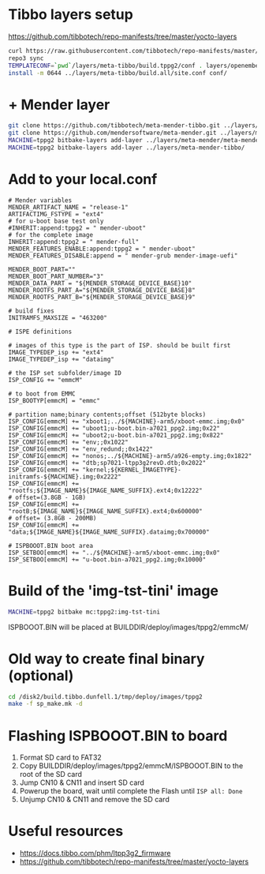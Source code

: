 # Tibbo layers setup
https://github.com/tibbotech/repo-manifests/tree/master/yocto-layers
```bash
curl https://raw.githubusercontent.com/tibbotech/repo-manifests/master/clone.sh > ./clone.sh && chmod 0755 ./clone.sh && ./clone.sh
repo3 sync
TEMPLATECONF=`pwd`/layers/meta-tibbo/build.tppg2/conf . layers/openembedded-core/oe-init-build-env ./build.tppg2
install -m 0644 ../layers/meta-tibbo/build.all/site.conf conf/

```

# + Mender layer
```bash
git clone https://github.com/tibbotech/meta-mender-tibbo.git ../layers/meta-mender-tibbo
git clone https://github.com/mendersoftware/meta-mender.git ../layers/meta-mender -b dunfell
MACHINE=tppg2 bitbake-layers add-layer ../layers/meta-mender/meta-mender-core/
MACHINE=tppg2 bitbake-layers add-layer ../layers/meta-mender-tibbo/
```

# Add to your local.conf
```
# Mender variables
MENDER_ARTIFACT_NAME = "release-1"
ARTIFACTIMG_FSTYPE = "ext4"
# for u-boot base test only
#INHERIT:append:tppg2 = " mender-uboot"
# for the complete image
INHERIT:append:tppg2 = " mender-full"
MENDER_FEATURES_ENABLE:append:tppg2 = " mender-uboot"
MENDER_FEATURES_DISABLE:append = " mender-grub mender-image-uefi"

MENDER_BOOT_PART=""
MENDER_BOOT_PART_NUMBER="3"
MENDER_DATA_PART = "${MENDER_STORAGE_DEVICE_BASE}10"
MENDER_ROOTFS_PART_A="${MENDER_STORAGE_DEVICE_BASE}8"
MENDER_ROOTFS_PART_B="${MENDER_STORAGE_DEVICE_BASE}9"

# build fixes
INITRAMFS_MAXSIZE = "463200"

# ISPE definitions

# images of this type is the part of ISP. should be built first
IMAGE_TYPEDEP_isp += "ext4"
IMAGE_TYPEDEP_isp += "dataimg"

# the ISP set subfolder/image ID
ISP_CONFIG += "emmcM"

# to boot from EMMC
ISP_BOOTYP[emmcM] = "emmc"

# partition name;binary contents;offset (512byte blocks)
ISP_CONFIG[emmcM] += "xboot1;../${MACHINE}-arm5/xboot-emmc.img;0x0"
ISP_CONFIG[emmcM] += "uboot1;u-boot.bin-a7021_ppg2.img;0x22"
ISP_CONFIG[emmcM] += "uboot2;u-boot.bin-a7021_ppg2.img;0x822"
ISP_CONFIG[emmcM] += "env;;0x1022"
ISP_CONFIG[emmcM] += "env_redund;;0x1422"
ISP_CONFIG[emmcM] += "nonos;../${MACHINE}-arm5/a926-empty.img;0x1822"
ISP_CONFIG[emmcM] += "dtb;sp7021-ltpp3g2revD.dtb;0x2022"
ISP_CONFIG[emmcM] += "kernel;${KERNEL_IMAGETYPE}-initramfs-${MACHINE}.img;0x2222"
ISP_CONFIG[emmcM] += "rootfs;${IMAGE_NAME}${IMAGE_NAME_SUFFIX}.ext4;0x12222"
# offset=(3.8GB - 1GB)
ISP_CONFIG[emmcM] += "rootB;${IMAGE_NAME}${IMAGE_NAME_SUFFIX}.ext4;0x600000"
# offset= (3.8GB - 200MB)
ISP_CONFIG[emmcM] += "data;${IMAGE_NAME}${IMAGE_NAME_SUFFIX}.dataimg;0x700000"

# ISPBOOOT.BIN boot area
ISP_SETBOO[emmcM] += "../${MACHINE}-arm5/xboot-emmc.img;0x0"
ISP_SETBOO[emmcM] += "u-boot.bin-a7021_ppg2.img;0x10000"
```

# Build of the 'img-tst-tini' image
```bash
MACHINE=tppg2 bitbake mc:tppg2:img-tst-tini
```
ISPBOOOT.BIN will be placed at BUILDDIR/deploy/images/tppg2/emmcM/

# Old way to create final binary (optional)
```bash
cd /disk2/build.tibbo.dunfell.1/tmp/deploy/images/tppg2
make -f sp_make.mk -d
```

# Flashing ISPBOOOT.BIN to board
1. Format SD card to FAT32
2. Copy BUILDDIR/deploy/images/tppg2/emmcM/ISPBOOOT.BIN to the root of the SD card
3. Jump CN10 & CN11 and insert SD card
4. Powerup the board, wait until complete the Flash until `ISP all: Done`
5. Unjump CN10 & CN11 and remove the SD card

# Useful resources
- https://docs.tibbo.com/phm/ltpp3g2_firmware
- https://github.com/tibbotech/repo-manifests/tree/master/yocto-layers
